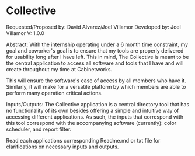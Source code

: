 # Collective
Requested/Proposed by: David Alvarez/Joel Villamor
Developed by: Joel Villamor
V: 1.0.0


Abstract:
With the internship operating under a 6 month time constraint, my goal and coworker's 
goal is to ensure that my tools are properly delivered for usability long after I have 
left. This in mind, The Collective is meant to be the central application to access 
all software and tools that I have and will create throughout my time at Cabinetworks.

This will ensure the software's ease of access by all members who have it. Similarly, 
it will make for a versatile platform by which members are able to perform many 
operation critical actions.


Inputs/Outputs:
The Collective application is a central directory tool that has no functionality of 
its own besides offering a simple and intuitive way of accessing different 
applications. As such, the inputs that correspond with this tool correspond with the 
accompanying software (currently): color scheduler, and report filter. 

Read each applications corresponding Readme.md or txt file for clarifications on 
necessary inputs and outputs.
